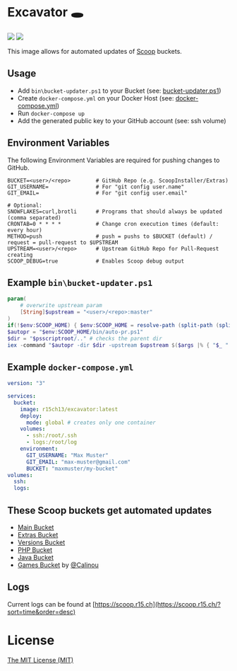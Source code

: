 # Excavator 🕳️
[![](https://images.microbadger.com/badges/image/r15ch13/excavator.svg)](https://microbadger.com/images/r15ch13/excavator) [![](https://images.microbadger.com/badges/version/r15ch13/excavator.svg)](https://microbadger.com/images/r15ch13/excavator)

This image allows for automated updates of [Scoop](https://scoop.sh) buckets.

## Usage
- Add `bin\bucket-updater.ps1` to your Bucket (see: [bucket-updater.ps1](#example-binbucket-updaterps1))
- Create `docker-compose.yml` on your Docker Host (see: [docker-compose.yml](#example-docker-composeyml))
- Run `docker-compose up`
- Add the generated public key to your GitHub account (see: ssh volume)

## Environment Variables
The following Environment Variables are required for pushing changes to GitHub.
```
BUCKET=<user>/<repo>        # GitHub Repo (e.g. ScoopInstaller/Extras)
GIT_USERNAME=               # For "git config user.name"
GIT_EMAIL=                  # For "git config user.email"

# Optional:
SNOWFLAKES=curl,brotli      # Programs that should always be updated (comma separated)
CRONTAB=0 * * * *           # Change cron execution times (default: every hour)
METHOD=push                 # push = pushs to $BUCKET (default) / request = pull-request to $UPSTREAM
UPSTREAM=<user>/<repo>      # Upstream GitHub Repo for Pull-Request creating
SCOOP_DEBUG=true            # Enables Scoop debug output
```
## Example `bin\bucket-updater.ps1`
```powershell
param(
    # overwrite upstream param
    [String]$upstream = "<user>/<repo>:master"
)
if(!$env:SCOOP_HOME) { $env:SCOOP_HOME = resolve-path (split-path (split-path (scoop which scoop))) }
$autopr = "$env:SCOOP_HOME/bin/auto-pr.ps1"
$dir = "$psscriptroot/.." # checks the parent dir
iex -command "$autopr -dir $dir -upstream $upstream $($args |% { "$_ " })"
```

## Example `docker-compose.yml`
```yaml
version: "3"

services:
  bucket:
    image: r15ch13/excavator:latest
    deploy:
      mode: global # creates only one container
    volumes:
      - ssh:/root/.ssh
      - logs:/root/log
    environment:
      GIT_USERNAME: "Max Muster"
      GIT_EMAIL: "max-muster@gmail.com"
      BUCKET: "maxmuster/my-bucket"
volumes:
  ssh:
  logs:
```

## These Scoop buckets get automated updates
- [Main Bucket](https://github.com/ScoopInstaller/Main)
- [Extras Bucket](https://github.com/ScoopInstaller/Extras)
- [Versions Bucket](https://github.com/ScoopInstaller/Versions)
- [PHP Bucket](https://github.com/ScoopInstaller/PHP)
- [Java Bucket](https://github.com/ScoopInstaller/Java)
- [Games Bucket](https://github.com/Calinou/scoop-games) by [@Calinou](https://github.com/Calinou)

## Logs
Current logs can be found at [https://scoop.r15.ch](https://scoop.r15.ch/?sort=time&order=desc)

# License
[The MIT License (MIT)](https://r15ch13.mit-license.org/)
